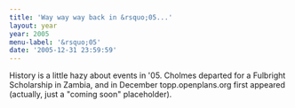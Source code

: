 ```yaml
---
title: 'Way way way back in &rsquo;05...'
layout: year
year: 2005
menu-label: '&rsquo;05'
date: '2005-12-31 23:59:59'
---
```


History is a little hazy about events in '05. Cholmes departed for a Fulbright Scholarship in Zambia, and in December topp.openplans.org first appeared (actually, just a "coming soon" placeholder).
